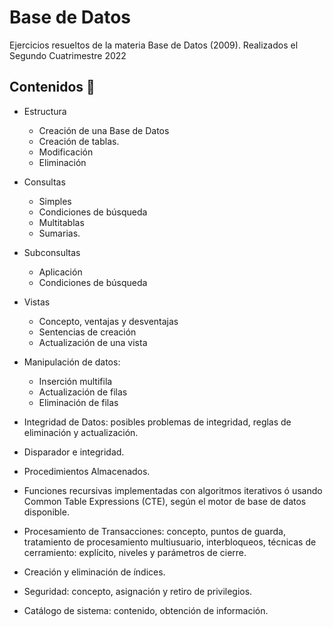 # Base de Datos
Ejercicios resueltos de la materia Base de Datos (2009). Realizados el Segundo Cuatrimestre 2022

## Contenidos :open_book:
* Estructura
  * Creación de una Base de Datos
  * Creación de tablas.
  * Modificación
  * Eliminación

* Consultas 
  * Simples
  * Condiciones de búsqueda
  * Multitablas
  * Sumarias.

* Subconsultas
  * Aplicación
  * Condiciones de búsqueda

* Vistas
  * Concepto, ventajas y desventajas
  * Sentencias de creación
  * Actualización de una vista

* Manipulación de datos:
  * Inserción multifila
  * Actualización de filas
  * Eliminación de filas

* Integridad de Datos: posibles problemas de integridad, reglas de eliminación y actualización.
* Disparador e integridad.
* Procedimientos Almacenados.
* Funciones recursivas implementadas con algoritmos iterativos ó usando Common Table Expressions (CTE), según el motor de base de datos disponible.
* Procesamiento de Transacciones: concepto, puntos de guarda, tratamiento de procesamiento multiusuario, interbloqueos, técnicas de cerramiento: explícito, niveles y parámetros de cierre.
* Creación y eliminación de índices.
* Seguridad: concepto, asignación y retiro de privilegios.
* Catálogo de sistema: contenido, obtención de información. 

